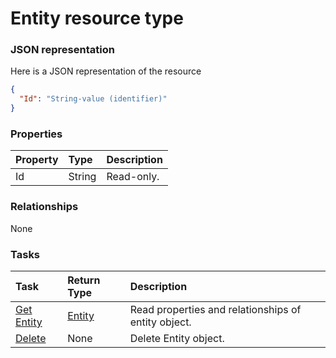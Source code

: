 # Entity resource type



### JSON representation

Here is a JSON representation of the resource

<!-- {
  "blockType": "resource",
  "optionalProperties": [

  ],
  "@odata.type": "microsoft.graph.entity"
}-->

```json
{
  "Id": "String-value (identifier)"
}

```
### Properties
| Property	   | Type	|Description|
|:---------------|:--------|:----------|
|Id|String| Read-only.|

### Relationships
None


### Tasks

| Task		   | Return Type	|Description|
|:---------------|:--------|:----------|
|[Get Entity](../api/entity_get.md) | [Entity](entity.md) |Read properties and relationships of entity object.|
|[Delete](../api/entity_delete.md) | None |Delete Entity object. |

<!-- uuid: 949b5dc6-5110-48ee-90c5-e5d8bb342b14
2015-10-21 09:37:34 UTC -->
<!-- {
  "type": "#page.annotation",
  "description": "Entity resource",
  "keywords": "",
  "section": "documentation",
  "tocPath": ""
}-->